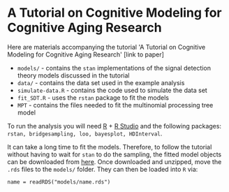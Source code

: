 
# A Tutorial on Cognitive Modeling for Cognitive Aging Research

Here are materials accompanying the tutorial 'A Tutorial on Cognitive Modeling for Cognitive Aging Research' [link to paper]

- `models/` - contains the `stan` implementations of the signal detection theory models discussed in the tutorial
- `data/` - contains the data set used in the example analysis
- `simulate-data.R` - contains the code used to simulate the data set
- `fit_SDT.R` - uses the `rstan` package to fit the models
- `MPT` - contains the files needed to fit the multinomial processing tree model

To run the analysis you will need [R](https://www.r-project.org/) + [R Studio](https://www.rstudio.com/) and the following packages: `rstan, bridgesampling, loo, bayesplot, HDInterval`.

It can take a long time to fit the models. Therefore, to follow the tutorial without having to wait for `stan` to do the sampling, the fitted model objects can be downloaded from [here](https://drive.google.com/drive/folders/14gmtoYXKHMtZL7yjIzdmjKEhjIrmsGaq?usp=sharing). Once downloaded and unzipped, move the `.rds` files to the `models/` folder. They can then be loaded into `R` via:

```
name = readRDS("models/name.rds")
```
